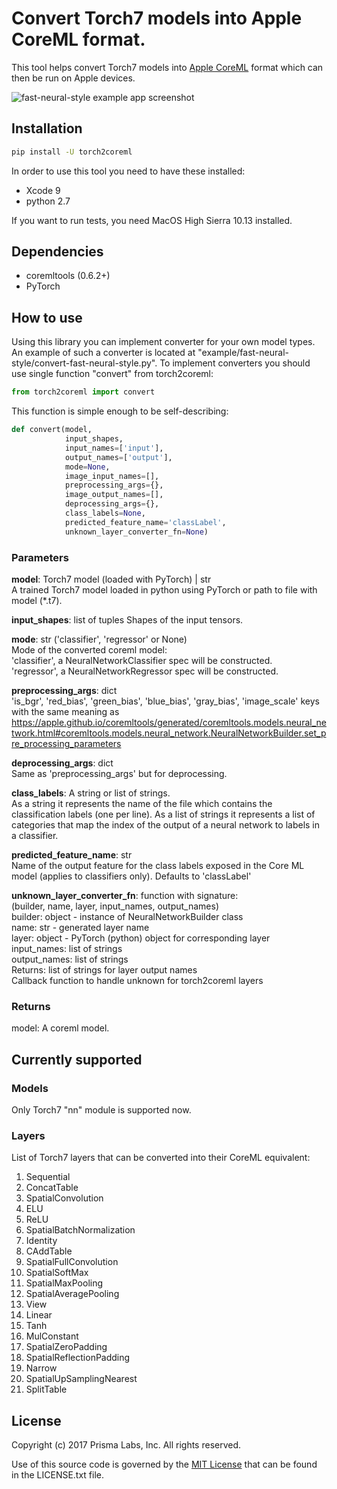# Convert Torch7 models into Apple CoreML format.

This tool helps convert Torch7 models into [Apple CoreML](https://developer.apple.com/documentation/coreml) format which can then be run on Apple devices.

![fast-neural-style example app screenshot](https://github.com/prisma-ai/torch2coreml/raw/master/screenshot.jpg "fast-neural-style example app")

## Installation
```bash
pip install -U torch2coreml
```

In order to use this tool you need to have these installed:
* Xcode 9
* python 2.7

If you want to run tests, you need MacOS High Sierra 10.13 installed.

## Dependencies

* coremltools (0.6.2+)
* PyTorch

## How to use
Using this library you can implement converter for your own model types. An example of such a converter is located at "example/fast-neural-style/convert-fast-neural-style.py".
To implement converters you should use single function "convert" from torch2coreml:

```python
from torch2coreml import convert
```

This function is simple enough to be self-describing:

```python
def convert(model,
            input_shapes,
            input_names=['input'],
            output_names=['output'],
            mode=None,
            image_input_names=[],
            preprocessing_args={},
            image_output_names=[],
            deprocessing_args={},
            class_labels=None,
            predicted_feature_name='classLabel',
            unknown_layer_converter_fn=None)
```

### Parameters
__model__: Torch7 model (loaded with PyTorch) | str  
    A trained Torch7 model loaded in python using PyTorch or path to file
    with model (*.t7).

__input_shapes__: list of tuples
    Shapes of the input tensors.

__mode__: str ('classifier', 'regressor' or None)  
    Mode of the converted coreml model:  
    'classifier', a NeuralNetworkClassifier spec will be constructed.  
    'regressor', a NeuralNetworkRegressor spec will be constructed.

__preprocessing_args__: dict  
    'is_bgr', 'red_bias', 'green_bias', 'blue_bias', 'gray_bias',
    'image_scale' keys with the same meaning as
    https://apple.github.io/coremltools/generated/coremltools.models.neural_network.html#coremltools.models.neural_network.NeuralNetworkBuilder.set_pre_processing_parameters

__deprocessing_args__: dict  
    Same as 'preprocessing_args' but for deprocessing.

__class_labels__: A string or list of strings.  
    As a string it represents the name of the file which contains
    the classification labels (one per line).
    As a list of strings it represents a list of categories that map
    the index of the output of a neural network to labels in a classifier.

__predicted_feature_name__: str  
    Name of the output feature for the class labels exposed in the Core ML
    model (applies to classifiers only). Defaults to 'classLabel'

__unknown_layer_converter_fn__: function with signature:  
    (builder, name, layer, input_names, output_names)  
        builder: object - instance of NeuralNetworkBuilder class  
        name: str - generated layer name  
        layer: object - PyTorch (python) object for corresponding layer  
        input_names: list of strings  
        output_names: list of strings  
        Returns: list of strings for layer output names  
    Callback function to handle unknown for torch2coreml layers

### Returns
model: A coreml model.

## Currently supported
### Models
Only Torch7 "nn" module is supported now.

### Layers
List of Torch7 layers that can be converted into their CoreML equivalent:

1. Sequential
2. ConcatTable
3. SpatialConvolution
4. ELU
5. ReLU
6. SpatialBatchNormalization
7. Identity
8. CAddTable
9. SpatialFullConvolution
10. SpatialSoftMax
11. SpatialMaxPooling
12. SpatialAveragePooling
13. View
14. Linear
15. Tanh
16. MulConstant
17. SpatialZeroPadding
18. SpatialReflectionPadding
19. Narrow
20. SpatialUpSamplingNearest
21. SplitTable

## License

Copyright (c) 2017 Prisma Labs, Inc. All rights reserved.

Use of this source code is governed by the [MIT License](https://opensource.org/licenses/MIT) that can be found in the LICENSE.txt file.

